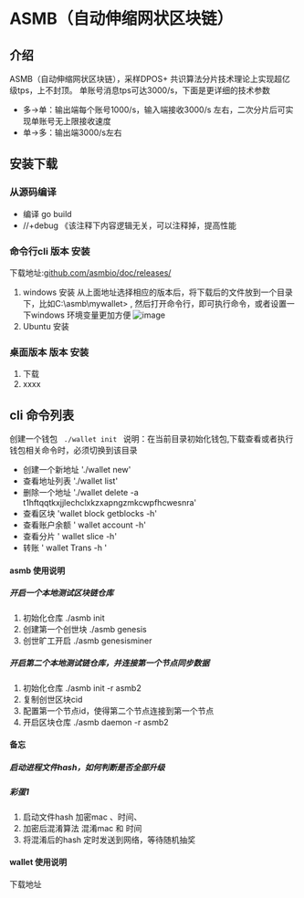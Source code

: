 # ASMB（自动伸缩网状区块链）

## 介绍
ASMB（自动伸缩网状区块链），采样DPOS+ 共识算法分片技术理论上实现超亿级tps，上不封顶。
单账号消息tps可达3000/s，下面是更详细的技术参数
- 多->单：输出端每个账号1000/s，输入端接收3000/s 左右，二次分片后可实现单账号无上限接收速度
- 单->多：输出端3000/s左右



## 安装下载
### 从源码编译
- 编译  go build
- //+debug 《该注释下内容逻辑无关，可以注释掉，提高性能

### 命令行cli 版本 安装
下载地址:[github.com/asmbio/doc/releases/](https://github.com/asmbio/doc/releases/)
1. windows 安装
    从上面地址选择相应的版本后，将下载后的文件放到一个目录下，比如C:\asmb\mywallet> , 然后打开命令行，即可执行命令，或者设置一下windows 环境变量更加方便
    ![image](https://user-images.githubusercontent.com/9838830/172351879-d6fe0ceb-80f7-4c32-88c0-d463ac840b4e.png)
2. Ubuntu 安装



### 桌面版本 版本 安装


1.  下载
3.  xxxx

## cli 命令列表

创建一个钱包
    ``` 
    ./wallet init 
    ```
说明：在当前目录初始化钱包,下载查看或者执行钱包相关命令时，必须切换到该目录
- 创建一个新地址
  './wallet new'
- 查看地址列表
  './wallet list'
- 删除一个地址
  './wallet delete -a t1hftqqtkxjjlechclxkzxapngzmkcwpfhcwesnra'
- 查看区块
'wallet block getblocks -h'
- 查看账户余额
' wallet account -h'
- 查看分片
' wallet slice  -h'
- 转账
' wallet Trans -h '






#### asmb 使用说明
##### 开启一个本地测试区块链仓库
1.  初始化仓库 ./asmb init 
2.  创建第一个创世块 ./asmb genesis
3.  创世旷工开启 ./asmb genesisminer
##### 开启第二个本地测试链仓库，并连接第一个节点同步数据
1.  初始化仓库 ./asmb init -r asmb2
2.  复制创世区块cid
3.  配置第一个节点id，使得第二个节点连接到第一个节点
4.  开启区块仓库 ./asmb daemon -r asmb2
#### 备忘
##### 启动进程文件hash，如何判断是否全部升级
##### 彩蛋1
1. 启动文件hash 加密mac 、时间、
2. 加密后混淆算法 混淆mac 和 时间
3. 将混淆后的hash 定时发送到网络，等待随机抽奖

#### wallet 使用说明
下载地址 